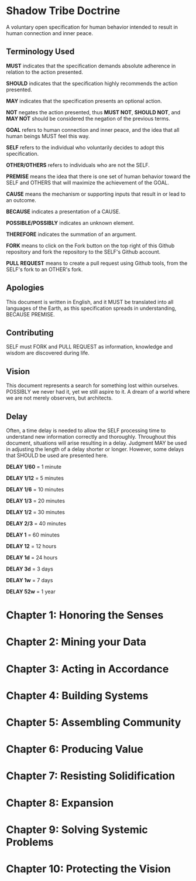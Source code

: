 # Shadow Tribe Doctrine

A voluntary open specification for human behavior intended to result in human connection and inner peace.

## Terminology Used

**MUST** indicates that the specification demands absolute adherence in relation to the action presented.

**SHOULD** indicates that the specification highly recommends the action presented.

**MAY** indicates that the specification presents an optional action.

**NOT** negates the action presented, thus **MUST NOT**, **SHOULD NOT**, and **MAY NOT** should be considered the negation of the previous terms.

**GOAL** refers to human connection and inner peace, and the idea that all human beings MUST feel this way.

**SELF** refers to the individual who voluntarily decides to adopt this specification.

**OTHER/OTHERS** refers to individuals who are not the SELF.

**PREMISE** means the idea that there is one set of human behavior toward the SELF and OTHERS that will maximize the achievement of the GOAL.

**CAUSE** means the mechanism or supporting inputs that result in or lead to an outcome.

**BECAUSE** indicates a presentation of a CAUSE.

**POSSIBLE/POSSIBLY** indicates an unknown element.

**THEREFORE** indicates the summation of an argument.

**FORK** means to click on the Fork button on the top right of this Github repository and fork the repository to the SELF's Github account.

**PULL REQUEST** means to create a pull request using Github tools, from the SELF's fork to an OTHER's fork.

## Apologies

This document is written in English, and it MUST be translated into all languages of the Earth, as this specification spreads in understanding, BECAUSE PREMISE.

## Contributing

SELF must FORK and PULL REQUEST as information, knowledge and wisdom are discovered during life.

## Vision

This document represents a search for something lost within ourselves. POSSIBLY we never had it, yet we still aspire to it. A dream of a world where we are not merely observers, but architects.

## Delay

Often, a time delay is needed to allow the SELF processing time to understand new information correctly and thoroughly. Throughout this document, situations will arise resulting in a delay. Judgment MAY be used in adjusting the length of a delay shorter or longer. However, some delays that SHOULD be used are presented here.

**DELAY 1/60** = 1 minute

**DELAY 1/12** = 5 minutes

**DELAY 1/6** = 10 minutes

**DELAY 1/3** = 20 minutes

**DELAY 1/2** = 30 minutes

**DELAY 2/3** = 40 minutes

**DELAY 1** = 60 minutes

**DELAY 12** = 12 hours

**DELAY 1d** = 24 hours

**DELAY 3d** = 3 days

**DELAY 1w** = 7 days

**DELAY 52w** = 1 year

# Chapter 1: Honoring the Senses

# Chapter 2: Mining your Data

# Chapter 3: Acting in Accordance

# Chapter 4: Building Systems

# Chapter 5: Assembling Community

# Chapter 6: Producing Value

# Chapter 7: Resisting Solidification

# Chapter 8: Expansion

# Chapter 9: Solving Systemic Problems

# Chapter 10: Protecting the Vision
